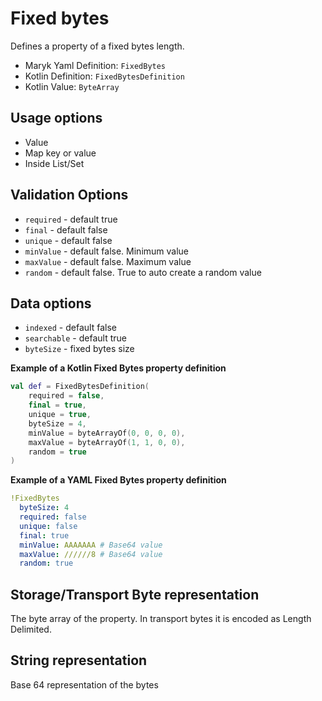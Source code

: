 # Fixed bytes
Defines a property of a fixed bytes length.

- Maryk Yaml Definition: `FixedBytes`
- Kotlin Definition: `FixedBytesDefinition`
- Kotlin Value: `ByteArray`

## Usage options
- Value
- Map key or value
- Inside List/Set

## Validation Options
- `required` - default true
- `final` - default false
- `unique` - default false
- `minValue` - default false. Minimum value
- `maxValue` - default false. Maximum value
- `random` - default false. True to auto create a random value

## Data options
- `indexed` - default false
- `searchable` - default true
- `byteSize` - fixed bytes size

**Example of a Kotlin Fixed Bytes property definition**
```kotlin
val def = FixedBytesDefinition(
    required = false,
    final = true,
    unique = true,
    byteSize = 4,
    minValue = byteArrayOf(0, 0, 0, 0),
    maxValue = byteArrayOf(1, 1, 0, 0),
    random = true
)
```

**Example of a YAML Fixed Bytes property definition**
```yaml
!FixedBytes
  byteSize: 4
  required: false
  unique: false
  final: true
  minValue: AAAAAAA # Base64 value
  maxValue: //////8 # Base64 value
  random: true
```

## Storage/Transport Byte representation
The byte array of the property. 
In transport bytes it is encoded as Length Delimited. 

## String representation
Base 64 representation of the bytes
